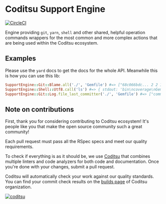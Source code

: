 # Coditsu Support Engine

[![CircleCI](https://circleci.com/gh/coditsu/support-engine/tree/master.svg?style=svg)](https://circleci.com/gh/coditsu/support-engine/tree/master)

Engine providing `git`, `yarn`, `shell` and other shared, helpful operation commands wrappers for the most common and more complex actions that are being used within the Coditsu ecosystem.

## Examples

Please use the `yard` docs to get the docs for the whole API. Meanwhile this is how you can use this lib:

```ruby
SupportEngine::Git::Blame.all('./', 'Gemfile') #=> ["68c066bdc... 2 2 1", "author Maciej", ...]
SupportEngine::Shell::Utf8.call('ls') #=> { stdout: 'bin\ncoverage\nGemfile...', stderr: '', exit_code: 0 }
SupportEngine::Git::Log.file_last_committer('./', 'Gemfile') #=> ["commit 80c0fc8...", ...]
```

## Note on contributions

First, thank you for considering contributing to Coditsu ecosystem! It's people like you that make the open source community such a great community!

Each pull request must pass all the RSpec specs and meet our quality requirements.

To check if everything is as it should be, we use [Coditsu](https://coditsu.io) that combines multiple linters and code analyzers for both code and documentation. Once you're done with your changes, submit a pull request.

Coditsu will automatically check your work against our quality standards. You can find your commit check results on the [builds page](https://app.coditsu.io/coditsu/commit_builds) of Coditsu organization.

[![coditsu](https://coditsu.io/assets/quality_bar.svg)](https://app.coditsu.io/coditsu/commit_builds)
